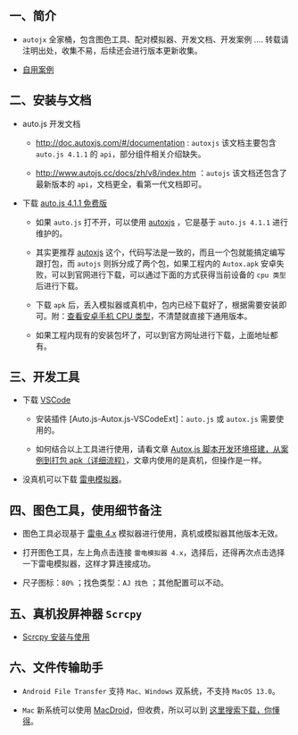 ## 一、简介

- `autojx` 全家桶，包含图色工具、配对模拟器、开发文档、开发案例 .... 转载请注明出处，收集不易，后续还会进行版本更新收集。

- [自用案例](https://github.com/dengzemiao/DZMAutoxjsScripts)

## 二、安装与文档

- auto.js 开发文档

  - http://doc.autoxjs.com/#/documentation : `autoxjs` 该文档主要包含 `auto.js 4.1.1` 的 `api`，部分组件相关介绍缺失。

  - http://www.autojs.cc/docs/zh/v8/index.htm ：`autojs` 该文档还包含了最新版本的 `api`，文档更全，看第一代文档即可。

- 下载 [auto.js 4.1.1 免费版](http://www.autojs.cc/)

  - 如果 `auto.js` 打不开，可以使用 [autoxjs](http://doc.autoxjs.com/#/) ，它是基于 `auto.js 4.1.1` 进行维护的。

  - 其实更推荐 [autoxjs](https://github.com/kkevsekk1/AutoX/releases) 这个，代码写法是一致的，而且一个包就能搞定编写跟打包，而 `autojs` 则拆分成了两个包，如果工程内的 `Autox.apk` 安卓失败，可以到官网进行下载，可以通过下面的方式获得当前设备的 `cpu 类型` 后进行下载。

  - 下载 `apk` 后，丢入模拟器或真机中，包内已经下载好了，根据需要安装即可。附：[查看安卓手机 CPU 类型](https://blog.csdn.net/zz00008888/article/details/133696691)，不清楚就直接下通用版本。

  - 如果工程内现有的安装包坏了，可以到官方网址进行下载，上面地址都有。

## 三、开发工具

- 下载 [VSCode](https://code.visualstudio.com/)

  - 安装插件 [Auto.js-Autox.js-VSCodeExt]：`auto.js` 或 `autox.js` 需要使用的。

  - 如何结合以上工具进行使用，请看文章 [Autox.js 脚本开发环境搭建，从案例到打包 apk（详细流程）](https://blog.csdn.net/zz00008888/article/details/133711217)，文章内使用的是真机，但操作是一样。

- 没真机可以下载 [雷电模拟器](https://www.ldmnq.com/)。

## 四、图色工具，使用细节备注

- 图色工具必现基于 [雷电 4.x](https://www.ldmnq.com/faq/6137.html) 模拟器进行使用，真机或模拟器其他版本无效。

- 打开图色工具，左上角点击连接 `雷电模拟器 4.x`，选择后，还得再次点击选择一下雷电模拟器，这样才算连接成功。

- 尺子图标：`80%` ；找色类型：`AJ 找色` ；其他配置可以不动。

## 五、真机投屏神器 `Scrcpy`

- [Scrcpy 安装与使用](https://blog.csdn.net/zz00008888/article/details/133700678)

## 六、文件传输助手

- `Android File Transfer` 支持 `Mac、Windows` 双系统，不支持 `MacOS 13.0`。

- `Mac` 新系统可以使用 [MacDroid](https://www.macdroid.app/android-file-transfer/)，但收费，所以可以到 [这里搜索下载，你懂得](https://www.macat.vip/)。
